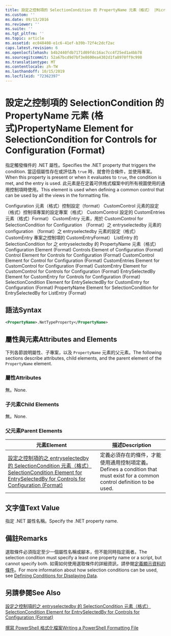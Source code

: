 ```yaml
---
title: 設定之控制項的 SelectionCondition 的 PropertyName 元素（格式） |Microsoft Docs
ms.custom: ''
ms.date: 09/13/2016
ms.reviewer: ''
ms.suite: ''
ms.tgt_pltfrm: ''
ms.topic: article
ms.assetid: ec048408-e1c6-41ef-b39b-72f4c2dcf2ac
caps.latest.revision: 6
ms.openlocfilehash: b4b2440fdb7171d09fdc16ac7cc4f25ed1a4bb78
ms.sourcegitcommit: 52a67bcd9d7bf3e8600ea4302d1fa8970ff9c998
ms.translationtype: MT
ms.contentlocale: zh-TW
ms.lasthandoff: 10/15/2019
ms.locfileid: "72362397"
---
```

# <a name="propertyname-element-for-selectioncondition-for-controls-for-configuration-format"></a><span data-ttu-id="7e8bb-102">設定之控制項的 SelectionCondition 的 PropertyName 元素 (格式)</span><span class="sxs-lookup"><span data-stu-id="7e8bb-102">PropertyName Element for SelectionCondition for Controls for Configuration (Format)</span></span>

<span data-ttu-id="7e8bb-103">指定觸發條件的 .NET 屬性。</span><span class="sxs-lookup"><span data-stu-id="7e8bb-103">Specifies the .NET property that triggers the condition.</span></span> <span data-ttu-id="7e8bb-104">當這個屬性存在或評估為 `true` 時，就會符合條件，並使用專案。</span><span class="sxs-lookup"><span data-stu-id="7e8bb-104">When this property is present or when it evaluates to `true`, the condition is met, and the entry is used.</span></span> <span data-ttu-id="7e8bb-105">此元素是在定義可供格式檔案中的所有視圖使用的通用控制項時使用。</span><span class="sxs-lookup"><span data-stu-id="7e8bb-105">This element is used when defining a common control that can be used by all the views in the formatting file.</span></span>

<span data-ttu-id="7e8bb-106">Configuration 元素（格式）控制設定（format） CustomControl 元素的設定（格式）控制項專案的設定專案（格式） CustomControl 設定的 CustomEntries 元素（格式）Format） CustomEntry 元素，用於 CustomControl for SelectionCondition for Configuration （Format）之 entryselectedby 元素的 configuration （format）之 entryselectedby 元素的設定（格式） CustomEntry 專案之控制項的 CustomEntryFormat） ListEntry 的 SelectionCondition for 之 entryselectedby 的 PropertyName 元素（格式）</span><span class="sxs-lookup"><span data-stu-id="7e8bb-106">Configuration Element (Format) Controls Element of Configuration (Format) Control Element for Controls for Configuration (Format) CustomControl Element for Control for Configuration (Format) CustomEntries Element for CustomControl for Configuration (Format) CustomEntry Element for CustomControl for Controls for Configuration (Format) EntrySelectedBy Element for CustomEntry for Controls for Configuration (Format) SelectionCondition Element for EntrySelectedBy for CustomEntry for Configuration (Format) PropertyName Element for SelectionCondition for EntrySelectedBy for ListEntry (Format)</span></span>

## <a name="syntax"></a><span data-ttu-id="7e8bb-107">語法</span><span class="sxs-lookup"><span data-stu-id="7e8bb-107">Syntax</span></span>

```xml
<PropertyName>.NetTypeProperty</PropertyName>
```

## <a name="attributes-and-elements"></a><span data-ttu-id="7e8bb-108">屬性與元素</span><span class="sxs-lookup"><span data-stu-id="7e8bb-108">Attributes and Elements</span></span>

<span data-ttu-id="7e8bb-109">下列各節說明屬性、子專案，以及 `PropertyName` 元素的父元素。</span><span class="sxs-lookup"><span data-stu-id="7e8bb-109">The following sections describe attributes, child elements, and the parent element of the `PropertyName` element.</span></span>

### <a name="attributes"></a><span data-ttu-id="7e8bb-110">屬性</span><span class="sxs-lookup"><span data-stu-id="7e8bb-110">Attributes</span></span>

<span data-ttu-id="7e8bb-111">無。</span><span class="sxs-lookup"><span data-stu-id="7e8bb-111">None.</span></span>

### <a name="child-elements"></a><span data-ttu-id="7e8bb-112">子元素</span><span class="sxs-lookup"><span data-stu-id="7e8bb-112">Child Elements</span></span>

<span data-ttu-id="7e8bb-113">無。</span><span class="sxs-lookup"><span data-stu-id="7e8bb-113">None.</span></span>

### <a name="parent-elements"></a><span data-ttu-id="7e8bb-114">父元素</span><span class="sxs-lookup"><span data-stu-id="7e8bb-114">Parent Elements</span></span>

|<span data-ttu-id="7e8bb-115">元素</span><span class="sxs-lookup"><span data-stu-id="7e8bb-115">Element</span></span>|<span data-ttu-id="7e8bb-116">描述</span><span class="sxs-lookup"><span data-stu-id="7e8bb-116">Description</span></span>|
|-------------|-----------------|
|[<span data-ttu-id="7e8bb-117">設定之控制項的之 entryselectedby 的 SelectionCondition 元素（格式）</span><span class="sxs-lookup"><span data-stu-id="7e8bb-117">SelectionCondition Element for EntrySelectedBy for Controls for Configuration (Format)</span></span>](./selectioncondition-element-for-entryselectedby-for-controls-for-configuration-format.md)|<span data-ttu-id="7e8bb-118">定義必須存在的條件，才能使用通用控制項定義。</span><span class="sxs-lookup"><span data-stu-id="7e8bb-118">Defines a condition that must exist for a common control definition to be used.</span></span>|

## <a name="text-value"></a><span data-ttu-id="7e8bb-119">文字值</span><span class="sxs-lookup"><span data-stu-id="7e8bb-119">Text Value</span></span>

<span data-ttu-id="7e8bb-120">指定 .NET 屬性名稱。</span><span class="sxs-lookup"><span data-stu-id="7e8bb-120">Specify the .NET property name.</span></span>

## <a name="remarks"></a><span data-ttu-id="7e8bb-121">備註</span><span class="sxs-lookup"><span data-stu-id="7e8bb-121">Remarks</span></span>

<span data-ttu-id="7e8bb-122">選取條件必須指定至少一個屬性名稱或腳本，但不能同時指定兩者。</span><span class="sxs-lookup"><span data-stu-id="7e8bb-122">The selection condition must specify a least one property name or a script, but cannot specify both.</span></span> <span data-ttu-id="7e8bb-123">如需如何使用選取條件的詳細資訊，請參閱[定義顯示資料的條件](./defining-conditions-for-displaying-data.md)。</span><span class="sxs-lookup"><span data-stu-id="7e8bb-123">For more information about how selection conditions can be used, see [Defining Conditions for Displaying Data](./defining-conditions-for-displaying-data.md).</span></span>

## <a name="see-also"></a><span data-ttu-id="7e8bb-124">另請參閱</span><span class="sxs-lookup"><span data-stu-id="7e8bb-124">See Also</span></span>

[<span data-ttu-id="7e8bb-125">設定之控制項的之 entryselectedby 的 SelectionCondition 元素（格式）</span><span class="sxs-lookup"><span data-stu-id="7e8bb-125">SelectionCondition Element for EntrySelectedBy for Controls for Configuration (Format)</span></span>](./selectioncondition-element-for-entryselectedby-for-controls-for-configuration-format.md)

[<span data-ttu-id="7e8bb-126">撰寫 PowerShell 格式化檔案</span><span class="sxs-lookup"><span data-stu-id="7e8bb-126">Writing a PowerShell Formatting File</span></span>](./writing-a-powershell-formatting-file.md)
